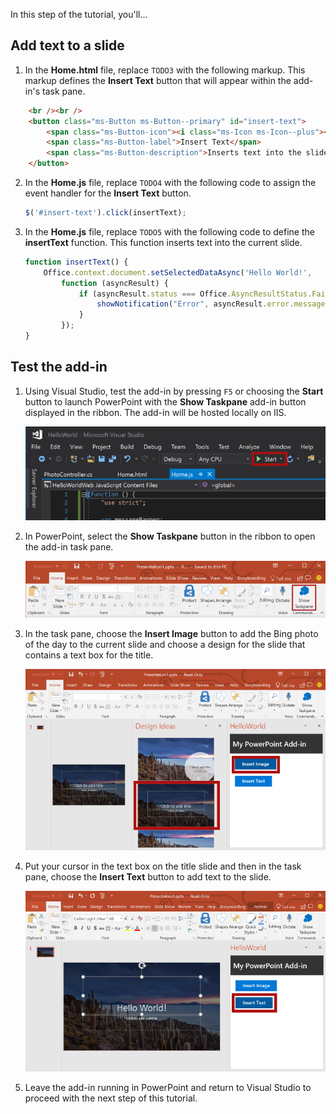 In this step of the tutorial, you'll...

## Add text to a slide 

1. In the **Home.html** file, replace `TODO3` with the following markup. This markup defines the **Insert Text** button that will appear within the add-in's task pane.

```html
    <br /><br />
    <button class="ms-Button ms-Button--primary" id="insert-text">
        <span class="ms-Button-icon"><i class="ms-Icon ms-Icon--plus"></i></span>
        <span class="ms-Button-label">Insert Text</span>
        <span class="ms-Button-description">Inserts text into the slide.</span>
    </button>
```

2. In the **Home.js** file, replace `TODO4` with the following code to assign the event handler for the **Insert Text** button.

    ```js
    $('#insert-text').click(insertText);
    ```

3. In the **Home.js** file, replace `TODO5` with the following code to define the **insertText** function. This function inserts text into the current slide.

    ```js
    function insertText() {
        Office.context.document.setSelectedDataAsync('Hello World!',
            function (asyncResult) {
                if (asyncResult.status === Office.AsyncResultStatus.Failed) {
                    showNotification("Error", asyncResult.error.message);
                }
            });
    }
    ```

## Test the add-in

1. Using Visual Studio, test the add-in by pressing `F5` or choosing the **Start** button to launch PowerPoint with the **Show Taskpane** add-in button displayed in the ribbon. The add-in will be hosted locally on IIS.

    ![A screenshot of Visual Studio with the Start button highlighted](../images/powerpoint-tutorial-start.png)

2. In PowerPoint, select the **Show Taskpane** button in the ribbon to open the add-in task pane.

    ![A screenshot of Visual Studio with the Show Taskpane button highlighted in the Home ribbon](../images/powerpoint-tutorial-show-taskpane-button.png)

3. In the task pane, choose the **Insert Image** button to add the Bing photo of the day to the current slide and choose a design for the slide that contains a text box for the title.

    ![A screenshot of PowerPoint add-in with the Insert Image button highlighted](../images/powerpoint-tutorial-insert-image-slide-design.png)

4. Put your cursor in the text box on the title slide and then in the task pane, choose the **Insert Text** button to add text to the slide.

    ![A screenshot of PowerPoint add-in with the Insert Image button highlighted](../images/powerpoint-tutorial-insert-text.png)


5. Leave the add-in running in PowerPoint and return to Visual Studio to proceed with the next step of this tutorial.
